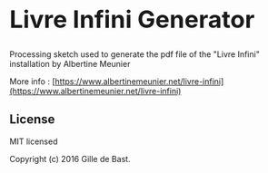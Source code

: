 <h1 style="font-size: 3em;">Livre Infini Generator</h1>

Processing sketch used to generate the pdf file of the "Livre Infini" installation by Albertine Meunier

More info : [https://www.albertinemeunier.net/livre-infini](https://www.albertinemeunier.net/livre-infini)

## License
MIT licensed

Copyright (c) 2016 Gille de Bast.